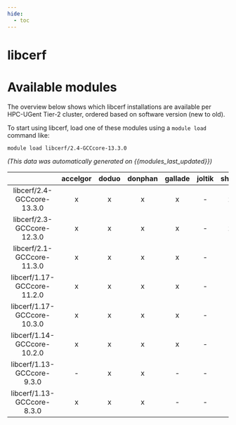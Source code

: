 ```yaml
---
hide:
  - toc
---
```


libcerf
=======

# Available modules


The overview below shows which libcerf installations are available per HPC-UGent Tier-2 cluster, ordered based on software version (new to old).

To start using libcerf, load one of these modules using a `module load` command like:

```shell
module load libcerf/2.4-GCCcore-13.3.0
```

*(This data was automatically generated on {{modules_last_updated}})*  

| |accelgor|doduo|donphan|gallade|joltik|shinx|skitty|
| :---: | :---: | :---: | :---: | :---: | :---: | :---: | :---: |
|libcerf/2.4-GCCcore-13.3.0|x|x|x|x|-|x|x|
|libcerf/2.3-GCCcore-12.3.0|x|x|x|x|-|x|x|
|libcerf/2.1-GCCcore-11.3.0|x|x|x|x|-|-|-|
|libcerf/1.17-GCCcore-11.2.0|x|x|x|x|-|-|-|
|libcerf/1.17-GCCcore-10.3.0|x|x|x|x|-|-|-|
|libcerf/1.14-GCCcore-10.2.0|x|x|x|x|-|-|-|
|libcerf/1.13-GCCcore-9.3.0|-|x|x|-|-|-|-|
|libcerf/1.13-GCCcore-8.3.0|x|x|x|-|-|-|-|
